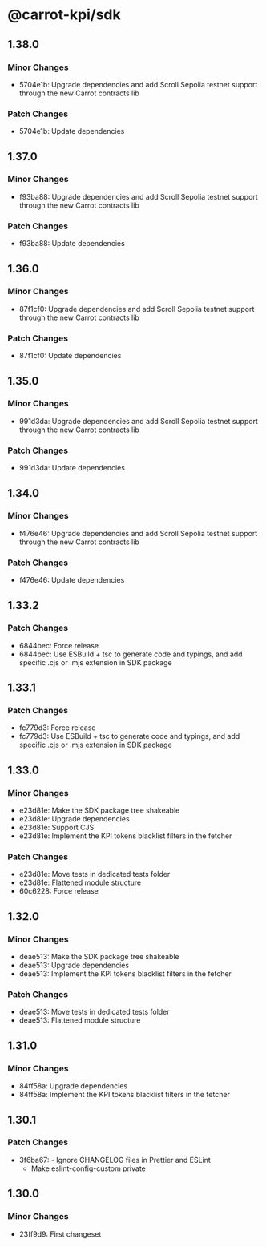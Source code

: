 # @carrot-kpi/sdk

## 1.38.0

### Minor Changes

-   5704e1b: Upgrade dependencies and add Scroll Sepolia testnet support through
    the new Carrot contracts lib

### Patch Changes

-   5704e1b: Update dependencies

## 1.37.0

### Minor Changes

-   f93ba88: Upgrade dependencies and add Scroll Sepolia testnet support through
    the new Carrot contracts lib

### Patch Changes

-   f93ba88: Update dependencies

## 1.36.0

### Minor Changes

-   87f1cf0: Upgrade dependencies and add Scroll Sepolia testnet support through
    the new Carrot contracts lib

### Patch Changes

-   87f1cf0: Update dependencies

## 1.35.0

### Minor Changes

-   991d3da: Upgrade dependencies and add Scroll Sepolia testnet support through
    the new Carrot contracts lib

### Patch Changes

-   991d3da: Update dependencies

## 1.34.0

### Minor Changes

-   f476e46: Upgrade dependencies and add Scroll Sepolia testnet support through
    the new Carrot contracts lib

### Patch Changes

-   f476e46: Update dependencies

## 1.33.2

### Patch Changes

-   6844bec: Force release
-   6844bec: Use ESBuild + tsc to generate code and typings, and add specific
    .cjs or .mjs extension in SDK package

## 1.33.1

### Patch Changes

-   fc779d3: Force release
-   fc779d3: Use ESBuild + tsc to generate code and typings, and add specific
    .cjs or .mjs extension in SDK package

## 1.33.0

### Minor Changes

-   e23d81e: Make the SDK package tree shakeable
-   e23d81e: Upgrade dependencies
-   e23d81e: Support CJS
-   e23d81e: Implement the KPI tokens blacklist filters in the fetcher

### Patch Changes

-   e23d81e: Move tests in dedicated tests folder
-   e23d81e: Flattened module structure
-   60c6228: Force release

## 1.32.0

### Minor Changes

-   deae513: Make the SDK package tree shakeable
-   deae513: Upgrade dependencies
-   deae513: Implement the KPI tokens blacklist filters in the fetcher

### Patch Changes

-   deae513: Move tests in dedicated tests folder
-   deae513: Flattened module structure

## 1.31.0

### Minor Changes

-   84ff58a: Upgrade dependencies
-   84ff58a: Implement the KPI tokens blacklist filters in the fetcher

## 1.30.1

### Patch Changes

-   3f6ba67: - Ignore CHANGELOG files in Prettier and ESLint
    -   Make eslint-config-custom private

## 1.30.0

### Minor Changes

-   23ff9d9: First changeset
